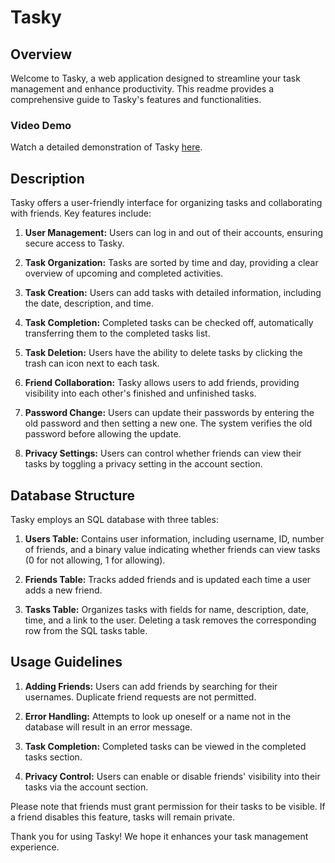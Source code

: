 # Tasky 

## Overview

Welcome to Tasky, a web application designed to streamline your task management and enhance productivity. This readme provides a comprehensive guide to Tasky's features and functionalities.

### Video Demo

Watch a detailed demonstration of Tasky [here](https://youtu.be/che_1sVpy9g).

## Description

Tasky offers a user-friendly interface for organizing tasks and collaborating with friends. Key features include:

1. **User Management:** Users can log in and out of their accounts, ensuring secure access to Tasky.

2. **Task Organization:** Tasks are sorted by time and day, providing a clear overview of upcoming and completed activities.

3. **Task Creation:** Users can add tasks with detailed information, including the date, description, and time.

4. **Task Completion:** Completed tasks can be checked off, automatically transferring them to the completed tasks list.

5. **Task Deletion:** Users have the ability to delete tasks by clicking the trash can icon next to each task.

6. **Friend Collaboration:** Tasky allows users to add friends, providing visibility into each other's finished and unfinished tasks.

7. **Password Change:** Users can update their passwords by entering the old password and then setting a new one. The system verifies the old password before allowing the update.

8. **Privacy Settings:** Users can control whether friends can view their tasks by toggling a privacy setting in the account section.

## Database Structure

Tasky employs an SQL database with three tables:

1. **Users Table:** Contains user information, including username, ID, number of friends, and a binary value indicating whether friends can view tasks (0 for not allowing, 1 for allowing).

2. **Friends Table:** Tracks added friends and is updated each time a user adds a new friend.

3. **Tasks Table:** Organizes tasks with fields for name, description, date, time, and a link to the user. Deleting a task removes the corresponding row from the SQL tasks table.

## Usage Guidelines

1. **Adding Friends:** Users can add friends by searching for their usernames. Duplicate friend requests are not permitted.

2. **Error Handling:** Attempts to look up oneself or a name not in the database will result in an error message.

3. **Task Completion:** Completed tasks can be viewed in the completed tasks section.

4. **Privacy Control:** Users can enable or disable friends' visibility into their tasks via the account section.

Please note that friends must grant permission for their tasks to be visible. If a friend disables this feature, tasks will remain private.

Thank you for using Tasky! We hope it enhances your task management experience.
